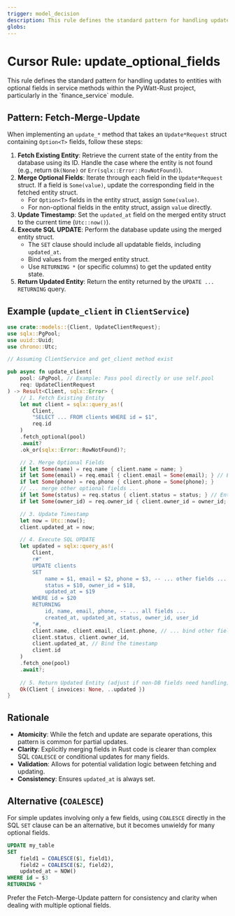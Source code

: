 ```yaml
---
trigger: model_decision
description: This rule defines the standard pattern for handling updates to entities with optional fields in service methods within the PyWatt-Rust project, particularly in the `finance_service` module.
globs: 
---
```

# Cursor Rule: update_optional_fields

<context>
This rule defines the standard pattern for handling updates to entities with optional fields in service methods within the PyWatt-Rust project, particularly in the `finance_service` module.
</context>

<rules>

## Pattern: Fetch-Merge-Update

When implementing an `update_*` method that takes an `Update*Request` struct containing `Option<T>` fields, follow these steps:

1.  **Fetch Existing Entity**: Retrieve the current state of the entity from the database using its ID. Handle the case where the entity is not found (e.g., return `Ok(None)` or `Err(sqlx::Error::RowNotFound)`).
2.  **Merge Optional Fields**: Iterate through each field in the `Update*Request` struct. If a field is `Some(value)`, update the corresponding field in the fetched entity struct.
    - For `Option<T>` fields in the entity struct, assign `Some(value)`.
    - For non-optional fields in the entity struct, assign `value` directly.
3.  **Update Timestamp**: Set the `updated_at` field on the merged entity struct to the current time (`Utc::now()`).
4.  **Execute SQL UPDATE**: Perform the database update using the merged entity struct.
    - The `SET` clause should include all updatable fields, including `updated_at`.
    - Bind values from the merged entity struct.
    - Use `RETURNING *` (or specific columns) to get the updated entity state.
5.  **Return Updated Entity**: Return the entity returned by the `UPDATE ... RETURNING` query.

## Example (`update_client` in `ClientService`)
```rust
use crate::models::{Client, UpdateClientRequest};
use sqlx::PgPool;
use uuid::Uuid;
use chrono::Utc;

// Assuming ClientService and get_client method exist

pub async fn update_client(
    pool: &PgPool, // Example: Pass pool directly or use self.pool
    req: UpdateClientRequest
) -> Result<Client, sqlx::Error> {
    // 1. Fetch Existing Entity
    let mut client = sqlx::query_as!(
        Client, 
        "SELECT ... FROM clients WHERE id = $1", 
        req.id
    )
    .fetch_optional(pool)
    .await?
    .ok_or(sqlx::Error::RowNotFound)?;

    // 2. Merge Optional Fields
    if let Some(name) = req.name { client.name = name; }
    if let Some(email) = req.email { client.email = Some(email); } // Entity field is Option<String>
    if let Some(phone) = req.phone { client.phone = Some(phone); }
    // ... merge other optional fields ...
    if let Some(status) = req.status { client.status = status; } // Entity field is String
    if let Some(owner_id) = req.owner_id { client.owner_id = owner_id; }

    // 3. Update Timestamp
    let now = Utc::now();
    client.updated_at = now;

    // 4. Execute SQL UPDATE
    let updated = sqlx::query_as!(
        Client,
        r#"
        UPDATE clients
        SET 
            name = $1, email = $2, phone = $3, -- ... other fields ...
            status = $10, owner_id = $18, 
            updated_at = $19
        WHERE id = $20
        RETURNING 
            id, name, email, phone, -- ... all fields ... 
            created_at, updated_at, status, owner_id, user_id
        "#,
        client.name, client.email, client.phone, // ... bind other fields ...
        client.status, client.owner_id, 
        client.updated_at, // Bind the timestamp
        client.id
    )
    .fetch_one(pool)
    .await?;
    
    // 5. Return Updated Entity (adjust if non-DB fields need handling)
    Ok(Client { invoices: None, ..updated })
}
```

## Rationale

- **Atomicity**: While the fetch and update are separate operations, this pattern is common for partial updates.
- **Clarity**: Explicitly merging fields in Rust code is clearer than complex SQL `COALESCE` or conditional updates for many fields.
- **Validation**: Allows for potential validation logic between fetching and updating.
- **Consistency**: Ensures `updated_at` is always set.

## Alternative (`COALESCE`)

For simple updates involving only a few fields, using `COALESCE` directly in the SQL `SET` clause can be an alternative, but it becomes unwieldy for many optional fields.

```sql
UPDATE my_table
SET 
    field1 = COALESCE($1, field1),
    field2 = COALESCE($2, field2),
    updated_at = NOW()
WHERE id = $3
RETURNING *
```

Prefer the Fetch-Merge-Update pattern for consistency and clarity when dealing with multiple optional fields.

</rules> 
